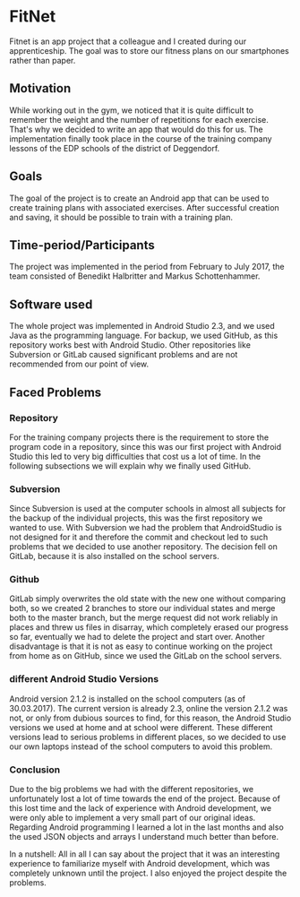 # FitNet

Fitnet is an app project that a colleague and I created during our apprenticeship. The goal was to store our fitness plans on our smartphones rather than paper. 

## Motivation
While working out in the gym, we noticed that it is quite difficult to remember the weight and the number of repetitions for each exercise. That's why we decided to write an app that would do this for us. The implementation finally took place in the course of the training company lessons of the EDP schools of the district of Deggendorf.

## Goals

The goal of the project is to create an Android app that can be used to create training plans with associated exercises. After successful creation and saving, it should be possible to train with a training plan.

## Time-period/Participants

The project was implemented in the period from February to July 2017, the team consisted of Benedikt Halbritter and Markus Schottenhammer.

## Software used

The whole project was implemented in Android Studio 2.3, and we used Java as the programming language. For backup, we used GitHub, as this repository works best with Android Studio. Other repositories like Subversion or GitLab caused significant problems and are not recommended from our point of view.

## Faced Problems

### Repository

For the training company projects there is the requirement to store the program code in a repository, since this was our first project with Android Studio this led to very big difficulties that cost us a lot of time. In the following subsections we will explain why we finally used GitHub. 

### Subversion 

Since Subversion is used at the computer schools in almost all subjects for the backup of the individual projects, this was the first repository we wanted to use.
With Subversion we had the problem that AndroidStudio is not designed for it and therefore the commit and checkout led to such problems that we decided to use another repository. The decision fell on GitLab, because it is also installed on the school servers.

### Github 

GitLab simply overwrites the old state with the new one without comparing both, so we created 2 branches to store our individual states and merge both to the master branch, but the merge request did not work reliably in places and threw us files in disarray, which completely erased our progress so far, eventually we had to delete the project and start over. Another disadvantage is that it is not as easy to continue working on the project from home as on GitHub, since we used the GitLab on the school servers. 

### different Android Studio Versions

Android version 2.1.2 is installed on the school computers (as of 30.03.2017). The current version is already 2.3, online the version 2.1.2 was not, or only from dubious sources to find, for this reason, the Android Studio versions we used at home and at school were different. 
These different versions lead to serious problems in different places, so we decided to use our own laptops instead of the school computers to avoid this problem.

### Conclusion

Due to the big problems we had with the different repositories, we unfortunately lost a lot of time towards the end of the project. Because of this lost time and the lack of experience with Android development, we were only able to implement a very small part of our original ideas. 	 Regarding Android programming I learned a lot in the last months and also the used JSON objects and arrays I understand much better than before.

In a nutshell:
All in all I can say about the project that it was an interesting experience to familiarize myself with Android development, which was completely unknown until the project. I also enjoyed the project despite the problems.

